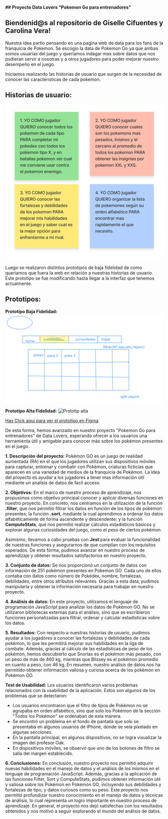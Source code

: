 
**## Proyecto Data Lovers "Pokemon Go para entrenadores"**

## Biendenid@s al repositorio de Giselle Cifuentes y Carolina Vera!

Nuestra idea partio pensando en una pagina web de data para los fans de la franquicia de Pokemon. Se escogio la data de Pokemon Go ya que ambas somos usuarias del juego y queriamos indagar mas sobre datos que nos pudieran servir a nosotras y a otros jugadores para poder mejorar nuestro desempeño en el juego. 

Iniciamos realizando las historias de usuario que surgen de la necesidad de conocer las caracteristicas de cada pokemon. 

## Historias de usuario:

![Historias de Usuario](./src/Extras/IMG/HistoriasDeUsuario.png)

Luego se realizaron distintos prototipos de baja fidelidad de como queriamos que fuera la web en relación a nuestras historias de usuario. Este prototipo se fue modificando hasta llegar a la interfaz que tenemos actualmente.

## Prototipos: 

__Prototipo Baja Fidelidad:__
![Prototipo baja](./src/Extras/IMG/Prototipo.png)

__Prototipo Alta Fidelidad:__
![Prototip alta](.src/Extras/IMG/protAlta.png)

[Has Click aqui para ver el prototipo en Figma](https://www.figma.com/file/PeRrZCA9exMS7emOrTOCbm/Prototipo-alta-fidelidad-data-Pokemon-Go?node-id=0%3A1&t=q0JyDs3WEiaoouoM-1)

De esta forma, hemos avanzado en nuestro proyecto "Pokemon Go para entrenadores" de Data Lovers, esperando ofrecer a los usuarios una herramienta útil y amigable para conocer más sobre los pokémon presentes en el juego.

**1. Descripción del proyecto:** Pokémon GO es un juego de realidad aumentada (RA) en el que los jugadores utilizan sus dispositivos móviles para capturar, entrenar y combatir con Pokémon, criaturas ficticias que aparecen en una variedad de medios de la franquicia de Pokémon. La idea del proyecto es ayudar a los jugadores a tener mas información útil mediante un analisis de datos de facil acceso. 

**2. Objetivos:** En el marco de nuestro proceso de aprendizaje, nos propusimos como objetivo principal conocer y aplicar diversas funciones en nuestro proyecto. En concreto, nos centramos en la utilización de la función **.filter**, que nos permitió filtrar los datos en función de los tipos de pokémon presentes; la función **.sort**, mediante la cual aprendimos a ordenar los datos alfabéticamente de forma ascendente y descendente; y la función **ComputeStats**, que nos permitió realizar cálculos estadísticos básicos y explorar algunas curiosidades del juego, como el peso de ciertos pokémon.

Asimismo, llevamos a cabo pruebas con **Jest** para evaluar la funcionalidad de nuestras funciones y asegurarnos de que cumplían con los requisitos esperados. De esta forma, pudimos avanzar en nuestro proceso de aprendizaje y obtener resultados satisfactorios en nuestro proyecto.

**3. Conjunto de datos:** Se nos proporcionó un conjunto de datos con información de 251 pokémon presentes en Pokemon GO. Cada uno de ellos contaba con datos como número de Pokédex, nombre, fortalezas, debilidades, entre otros atributos relevantes. Gracias a esta data, pudimos manipularla y obtener la información necesaria para trabajar en nuestro proyecto.

**4. Análisis de datos:** En este proyecto, utilizamos el lenguaje de programación JavaScript para analizar los datos de Pokémon GO. No se utilizaron bibliotecas externas para el análisis, sino que se escribieron funciones personalizadas para filtrar, ordenar y calcular estadísticas sobre los datos.

**5. Resultados:** Con respecto a nuestras historias de usuario, pudimos ayudar a los jugadores a conocer las fortalezas y debilidades de cada pokémon, lo que les permitirá mejorar sus habilidades en la liga de combate. Además, gracias al cálculo de las estadísticas de peso de los pokémon, hemos descubierto que Snorlax es el pokémon más pesado, con un peso de más de 460 kg, mientras que Blissey es el pokémon promedio en cuanto a peso, con 46 kg. En resumen, nuestro análisis de datos nos ha permitido obtener información valiosa y curiosa acerca de los pokémon en Pokémon GO. 

**Test de Usabilidad:** Los usuarios identificaron varios problemas relacionados con la usabilidad de la aplicación. Estos son algunos de los problemas que se detectaron:

- Los usuarios encontraron que el filtro de tipos de Pokémon no se agrupaba en orden alfabético, sino que solo los Pokémon de la sección "Todos los Pokémon" se ordenaban de esta manera.
- Se encontró un problema en el fondo de pantalla que solo se presentaba en algunos usuarios de iPhone, donde se veía pixelado en algunas secciones.
- En la pantalla principal, en algunos dispositivos, no se logra visualizar la imagen del profesor Oak.
- En dispositivos móviles, se observó que uno de los botones de filtro se salía del margen establecido.

**6. Conclusiones:** En conclusión, nuestro proyecto nos permitió adquirir nuevas habilidades en el manejo de datos y el análisis de los mismos en el lenguaje de programación JavaScript. Además, gracias a la aplicación de las funciones Filter, Sort y ComputeStats, pudimos obtener información útil y valiosa sobre los Pokémon en Pokémon GO, incluyendo sus debilidades y fortalezas de tipo, y datos curiosos como su peso. Este proyecto nos permitió profundizar nuestro conocimiento en el manejo de datos y técnicas de análisis, lo cual representa un logro importante en nuestro proceso de aprendizaje. En general, el proyecto nos dejó satisfechas con los resultados obtenidos y nos motivó a seguir explorando el mundo del análisis de datos.
